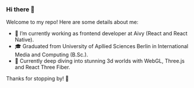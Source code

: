 ### Hi there 👋


Welcome to my repo! Here are some details about me:

- 🔭 I’m currently working as frontend developer at Aivy (React and React Native).
- 🎓 Graduated from University of Apllied Sciences Berlin in International Media and Computing (B.Sc.).
- 🌱 Currently deep diving into stunning 3d worlds with WebGL, Three.js and React Three Fiber.

Thanks for stopping by! 🎉 
